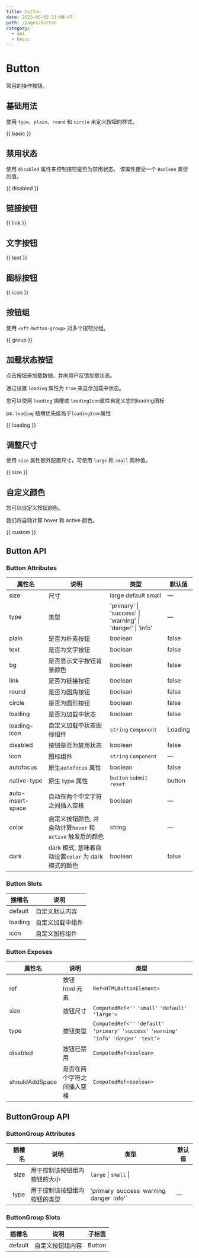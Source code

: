 ```yaml
---
title: button
date: 2023-05-02 21:08:47
path: /pages/button
category:
  - api
  - basic
---
```



# Button

常用的操作按钮。

<!-- more -->

## 基础用法

使用 `type`、`plain`、`round` 和 `circle` 来定义按钮的样式。

{{ basic }}

## 禁用状态

使用 `disabled` 属性来控制按钮是否为禁用状态。 该属性接受一个 `Boolean` 类型的值。

{{ disabled }}

## 链接按钮

{{ link }}

## 文字按钮

{{ text }}

## 图标按钮

{{ icon }}

## 按钮组

使用 `<vft-button-group>` 对多个按钮分组。

{{ group }}

## 加载状态按钮

点击按钮来加载数据，并向用户反馈加载状态。

通过设置 `loading` 属性为 `true` 来显示加载中状态。

您可以使用 `loading` 插槽或 `loadingIcon`属性自定义您的loading图标

ps: `loading` 插槽优先级高于`loadingIcon`属性

{{ loading }}

## 调整尺寸

使用 `size` 属性额外配置尺寸，可使用 `large` 和 `small` 两种值。

{{ size }}

## 自定义颜色

您可以自定义按钮颜色。

我们将自动计算 hover 和 active 颜色。

{{ custom }}

## Button API

### Button Attributes

| 属性名                                | 说明                                      | 类型                                                         | 默认值     |
|------------------------------------|-----------------------------------------|------------------------------------------------------------|---------|
| size                               | 尺寸                                      | large default small                                        | —       |
| type                               | 类型                                      | 'primary' \| 'success' \| 'warning'  \| 'danger' \| 'info' | —       |
| plain                              | 是否为朴素按钮                                 | boolean                                                    | false   |
| text                               | 是否为文字按钮                                 | boolean                                                    | false   |
| bg                                 | 是否显示文字按钮背景颜色                            | boolean                                                    | false   |
| link<VersionTag version="2.2.1" /> | 是否为链接按钮                                 | boolean                                                    | false   |
| round                              | 是否为圆角按钮                                 | boolean                                                    | false   |
| circle                             | 是否为圆形按钮                                 | boolean                                                    | false   |
| loading                            | 是否为加载中状态                                | boolean                                                    | false   |
| loading-icon                       | 自定义加载中状态图标组件                            | `string` `Component`                                       | Loading |
| disabled                           | 按钮是否为禁用状态                               | boolean                                                    | false   |
| icon                               | 图标组件                                    | `string`  `Component`                                      | —       |
| autofocus                          | 原生`autofocus` 属性                        | boolean                                                    | false   |
| native-type                        | 原生 type 属性                              | `button` `submit` `reset`                                  | button  |
| auto-insert-space                  | 自动在两个中文字符之间插入空格                         | boolean                                                    | —       |
| color                              | 自定义按钮颜色, 并自动计算`hover` 和 `active` 触发后的颜色 | string                                                     | —       |
| dark                               | dark 模式, 意味着自动设置`color` 为 dark 模式的颜色    | boolean                                                    | false   |

### Button Slots

| 插槽名     | 说明       |
|---------|----------|
| default | 自定义默认内容  |
| loading | 自定义加载中组件 |
| icon    | 自定义图标组件  |

### Button Exposes

| 属性名            | 说明            | 类型                                                                                             |
|----------------|---------------|------------------------------------------------------------------------------------------------|
| ref            | 按钮 html 元素    | `Ref<HTMLButtonElement>`                                                                       |
| size           | 按钮尺寸          | `ComputedRef<''` `'small'` `'default'` `'large'>`                                              |
| type           | 按钮类型          | `ComputedRef<''` `'default'` `'primary'` `'success'` `'warning'` `'info'` `'danger'` `'text'>` |
| disabled       | 按钮已禁用         | `ComputedRef<boolean>`                                                                         |
| shouldAddSpace | 是否在两个字符之间插入空格 | `ComputedRef<boolean>`                                                                         |

## ButtonGroup API

### ButtonGroup Attributes

|  插槽名 | 说明             | 类型                                             | 默认值 |
|-----:|----------------|------------------------------------------------|-----|
| size | 用于控制该按钮组内按钮的大小 | `large` \| `small` \|                          |     |
| type | 用于控制该按钮组内按钮的类型 | 'primary` `success` `warning` `danger` `info'` | —   |

### ButtonGroup Slots

| 插槽名     | 说明       | 子标签    |
|---------|----------|--------|
| default | 自定义按钮组内容 | Button |
